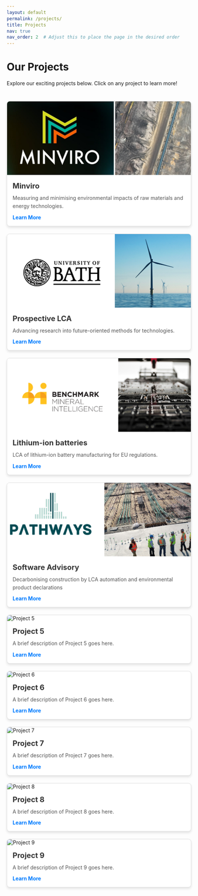 ```yaml
---
layout: default
permalink: /projects/
title: Projects
nav: true
nav_order: 2  # Adjust this to place the page in the desired order
---
```


<style>
  .project-grid {
    display: grid;
    grid-template-columns: repeat(auto-fit, minmax(300px, 1fr));
    gap: 20px;
    margin: 40px 0;
  }

  .project-card {
    border: 1px solid #ddd;
    border-radius: 8px;
    box-shadow: 0 4px 6px rgba(0, 0, 0, 0.1);
    overflow: hidden;
    background: #fff;
    transition: transform 0.3s ease, box-shadow 0.3s ease;
    position: relative;
  }

  .project-card:hover {
    transform: translateY(-5px);
    box-shadow: 0 6px 10px rgba(0, 0, 0, 0.15);
  }

  .project-card img {
    width: 100%;
    height: 200px;
    object-fit: cover;
  }

  .project-card .card-content {
    padding: 15px;
  }

  .project-card h3 {
    margin: 0 0 10px;
    font-size: 1.25rem;
    color: #333;
  }

  .project-card p {
    margin: 0;
    color: #555;
    line-height: 1.6;
  }

  .project-card a {
    display: block;
    margin-top: 10px;
    color: #007bff;
    text-decoration: none;
    font-weight: bold;
  }

  .project-card a:hover {
    text-decoration: underline;
  }

  .project-details {
    display: none;
    position: absolute;
    top: 0;
    left: 0;
    width: 100%;
    height: 100%;
    background: rgba(255, 255, 255, 0.95);
    padding: 20px;
    box-shadow: 0 4px 6px rgba(0, 0, 0, 0.1);
    overflow-y: auto;
  }

  .project-card.expanded .project-details {
    display: block;
  }
</style>

<script>
  function toggleDetails(cardId) {
    const card = document.getElementById(cardId);
    card.classList.toggle('expanded');
  }
</script>

<h1>Our Projects</h1>
<p>Explore our exciting projects below. Click on any project to learn more!</p>

<div class="project-grid">
  <!-- Project 1 -->
  <div class="project-card" id="project1">
    <img src="/assets/img/p_minviro.png" alt="Minviro">
    <div class="card-content">
      <h3>Minviro </h3>
      <p>Measuring and minimising environmental impacts of raw materials and energy technologies.</p>
      <a href="javascript:void(0);" onclick="toggleDetails('project1')">Learn More</a>
    </div>
    <div class="project-details">
      <h3>Feb 2025 - Present </h3>
      <p>
        At present, I am a Senior Sustainability Consultant at Minviro. I work with a specialist team to deliver data-driven, sustainability solutions to world-leading organisations. This primarily focusses on LCA for the raw materials and energy sector. We also develop comprehensive databases, tools, innovation, and research. I have delivered several ISO-compliant LCAs, critical reviews, and innovation advisory.
      </p>
      <a href="javascript:void(0);" onclick="toggleDetails('project1')">Close</a>
    </div>
  </div>

  <!-- Project 2 -->
  <div class="project-card" id="project2">
    <img src="/assets/img/p_bath.png" alt="Critical Review">
    <div class="card-content">
      <h3>Prospective LCA</h3>
      <p>Advancing research into future-oriented methods for technologies.</p>
      <a href="javascript:void(0);" onclick="toggleDetails('project2')">Learn More</a>
    </div>
    <div class="project-details">
      <h3>Sep 2021- Jan 2025 </h3>
      <p>
        I completed my PhD at the University of Bath, collaborating with University College London and Paul Scherrer Institut. We developed LCA methods to project the future environmental impacts of batteries, energy systems, and electric vehicles, publishing articles in world-class journals and renowned international conferences.
      </p>
      <a href="javascript:void(0);" onclick="toggleDetails('project2')">Close</a>
    </div>
  </div>

  <!-- Project 3 -->
  <div class="project-card" id="project3">
    <img src="/assets/img/p_bmi.png" alt="Advisory">
    <div class="card-content">
      <h3>Lithium-ion batteries</h3>
      <p> LCA of lithium-ion battery manufacturing for EU regulations. </p>
      <a href="javascript:void(0);" onclick="toggleDetails('project3')">Learn More</a>
    </div>
    <div class="project-details">
      <h3>Jan 2024 - May 2024</h3>
      <p>
        I worked as a consultant of Benchmark Mineral Intelligence with their sustainability division to deliver an LCA for a global battery manufacturer in anticipation of upcoming EU batteries regulation.
      </p>
      <a href="javascript:void(0);" onclick="toggleDetails('project3')">Close</a>
    </div>
  </div>

  <!-- Project 4 -->
  <div class="project-card" id="project4">
    <img src="/assets/img/p_pathways.png" alt="Project 4">
    <div class="card-content">
      <h3>Software Advisory</h3>
      <p>Decarbonising construction by LCA automation and environmental product declarations</p>
      <a href="javascript:void(0);" onclick="toggleDetails('project4')">Learn More</a>
    </div>
    <div class="project-details">
      <h3>Jan 2024 - Aug 2025</h3>
      <p>
        I helped advise the development of a start-up Pathways on LCA principles and methodology, for deploying an automated and integrated software for construction product impacts and environmental product declaration generation.
      </p>
      <a href="javascript:void(0);" onclick="toggleDetails('project4')">Close</a>
    </div>
  </div>

  <!-- Project 5 -->
  <div class="project-card" id="project5">
    <img src="/assets/img/project5.jpg" alt="Project 5">
    <div class="card-content">
      <h3>Project 5</h3>
      <p>A brief description of Project 5 goes here.</p>
      <a href="javascript:void(0);" onclick="toggleDetails('project5')">Learn More</a>
    </div>
    <div class="project-details">
      <h3>Project 5</h3>
      <p>
        This project investigates the impact of new materials in construction and their life cycle. The aim is to find alternatives to traditional materials that can reduce carbon emissions and improve sustainability in the built environment.
      </p>
      <a href="javascript:void(0);" onclick="toggleDetails('project5')">Close</a>
    </div>
  </div>

  <!-- Project 6 -->
  <div class="project-card" id="project6">
    <img src="/assets/img/project6.jpg" alt="Project 6">
    <div class="card-content">
      <h3>Project 6</h3>
      <p>A brief description of Project 6 goes here.</p>
      <a href="javascript:void(0);" onclick="toggleDetails('project6')">Learn More</a>
    </div>
    <div class="project-details">
      <h3>Project 6</h3>
      <p>
        A comprehensive evaluation of the environmental impacts of recycling processes and materials recovery. This project focuses on optimizing the recycling chain to achieve greater sustainability in waste management.
      </p>
      <a href="javascript:void(0);" onclick="toggleDetails('project6')">Close</a>
    </div>
  </div>

  <!-- Project 7 -->
  <div class="project-card" id="project7">
    <img src="/assets/img/project7.jpg" alt="Project 7">
    <div class="card-content">
      <h3>Project 7</h3>
      <p>A brief description of Project 7 goes here.</p>
      <a href="javascript:void(0);" onclick="toggleDetails('project7')">Learn More</a>
    </div>
    <div class="project-details">
      <h3>Project 7</h3>
      <p>
        A study on the life cycle of renewable energy technologies, such as solar panels and wind turbines, exploring ways to reduce environmental impacts during their manufacturing, usage, and disposal phases.
      </p>
      <a href="javascript:void(0);" onclick="toggleDetails('project7')">Close</a>
    </div>
  </div>

  <!-- Project 8 -->
  <div class="project-card" id="project8">
    <img src="/assets/img/project8.jpg" alt="Project 8">
    <div class="card-content">
      <h3>Project 8</h3>
      <p>A brief description of Project 8 goes here.</p>
      <a href="javascript:void(0);" onclick="toggleDetails('project8')">Learn More</a>
    </div>
    <div class="project-details">
      <h3>Project 8</h3>
      <p>
        Focuses on evaluating the environmental impacts of urban development and transportation systems. This project seeks to promote more sustainable city planning and infrastructure development.
      </p>
      <a href="javascript:void(0);" onclick="toggleDetails('project8')">Close</a>
    </div>
  </div>

  <!-- Project 9 -->
  <div class="project-card" id="project9">
    <img src="/assets/img/project9.jpg" alt="Project 9">
    <div class="card-content">
      <h3>Project 9</h3>
      <p>A brief description of Project 9 goes here.</p>
      <a href="javascript:void(0);" onclick="toggleDetails('project9')">Learn More</a>
    </div>
    <div class="project-details">
      <h3>Project 9</h3>
      <p>
        A deep dive into sustainable practices in agriculture, focusing on methods that reduce environmental impact while maintaining productivity and profitability for farmers.
      </p>
      <a href="javascript:void(0);" onclick="toggleDetails('project9')">Close</a>
    </div>
  </div>
</div>

